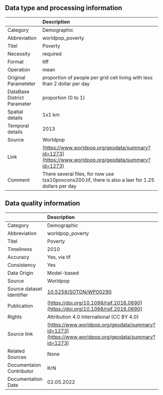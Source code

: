 ## Data type and processing information 

|                             | Description                                                                                          |
|:----------------------------|:-----------------------------------------------------------------------------------------------------|
| Category                    | Demographic                                                                                          |
| Abbreviation                | worldpop_poverty                                                                                     |
| Titel                       | Poverty                                                                                              |
| Necessity                   | required                                                                                             |
| Format                      | tiff                                                                                                 |
| Operation                   | mean                                                                                                 |
| Original Parameteter        | proportion of people per grid cell living with less than 2 dollar per day                            |
| DataBase District Parameter | proportion (0 to 1)                                                                                  |
| Spatial details             | 1x1 km                                                                                               |
| Temporal details            | 2013                                                                                                 |
| Source                      | Worldpop                                                                                             |
| Link                        | [https://www.worldpop.org/geodata/summary?id=1273](https://www.worldpop.org/geodata/summary?id=1273) |
| Comment                     | There several files, for now use tza10povcons200.tif, there is also a laer for 1.25 dollars per day  |

## Data quality information 

|                           | Description                                                                                          |
|:--------------------------|:-----------------------------------------------------------------------------------------------------|
| Category                  | Demographic                                                                                          |
| Abbreviation              | worldpop_poverty                                                                                     |
| Titel                     | Poverty                                                                                              |
| Timeliness                | 2010                                                                                                 |
| Accuracy                  | Yes, via tif                                                                                         |
| Consistency               | Yes                                                                                                  |
| Data Origin               | Model-based                                                                                          |
| Source                    | Worldpop                                                                                             |
| Source dataset Identifier | [10.5258/SOTON/WP00290](https://doi.org/10.5258/SOTON/WP00290)                                       |
| Publication               | [https://doi.org/10.1098/rsif.2016.0690](https://doi.org/10.1098/rsif.2016.0690)                     |
| Rights                    | Attribution 4.0 International (CC BY 4.0)                                                            |
| Source link               | [https://www.worldpop.org/geodata/summary?id=1273](https://www.worldpop.org/geodata/summary?id=1273) |
| Related Sources           | None                                                                                                 |
| Documentaion Contributor  | KrN                                                                                                  |
| Documentation Date        | 02.05.2022                                                                                           |